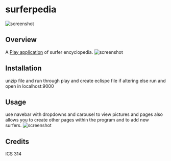surferpedia
===========
![screenshot](https://raw.github.com/brentmy/surferpedia/master/doc/Front.png)

Overview
------------
A [Play application](http://www.playframework.com/) of surfer encyclopedia.
![screenshot](https://raw.github.com/brentmy/surferpedia/master/doc/page.png)

Installation
---------------
unzip file and run through play and create eclispe file if altering else run and open in
localhost:9000


Usage
------------
use navebar with dropdowns and carousel to view pictures and pages
also allows you to create other pages within the program and to add new surfers.
![screenshot](https://raw.github.com/brentmy/surferpedia/master/doc/screen1.png)

Credits
-------------
ICS 314
